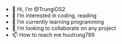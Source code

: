 - 👋 Hi, I’m @TrungiOS2
- 👀 I’m interested in coding, reading
- 🌱 I’m currently learning programming
- 💞️ I’m looking to collaborate on any project
- 📫 How to reach me huutrung789

<!---
TrungiOS2/TrungiOS2 is a ✨ special ✨ repository because its `README.md` (this file) appears on your GitHub profile.
You can click the Preview link to take a look at your changes.
--->
